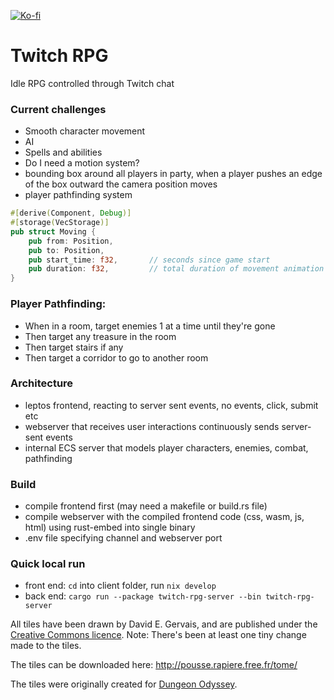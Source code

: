 [![Ko-fi](https://img.shields.io/badge/Ko--fi-Support%20me-orange?logo=kofi)](https://ko-fi.com/ubruntu65048)

# Twitch RPG

Idle RPG controlled through Twitch chat

### Current challenges
* Smooth character movement
* AI
* Spells and abilities
* Do I need a motion system?
* bounding box around all players in party, when a player pushes an edge of the box outward the camera position moves
* player pathfinding system
```rust
#[derive(Component, Debug)]
#[storage(VecStorage)]
pub struct Moving {
    pub from: Position,
    pub to: Position,
    pub start_time: f32,       // seconds since game start
    pub duration: f32,         // total duration of movement animation
}
```

### Player Pathfinding:
* When in a room, target enemies 1 at a time until they're gone
* Then target any treasure in the room
* Then target stairs if any
* Then target a corridor to go to another room

### Architecture
* leptos frontend, reacting to server sent events, no events, click, submit etc
* webserver that receives user interactions continuously sends server-sent events
* internal ECS server that models player characters, enemies, combat, pathfinding

### Build
* compile frontend first (may need a makefile or build.rs file)
* compile webserver with the compiled frontend code (css, wasm, js, html) using rust-embed into single binary
* .env file specifying channel and webserver port

### Quick local run
* front end: `cd` into client folder, run `nix develop`
* back end: `cargo run --package twitch-rpg-server --bin twitch-rpg-server`

All tiles have been drawn by David E. Gervais, and are published under the [Creative Commons licence](http://creativecommons.org/licenses/by/3.0/).
Note: There's been at least one tiny change made to the tiles.

The tiles can be downloaded here: http://pousse.rapiere.free.fr/tome/

The tiles were originally created for [Dungeon Odyssey](http://www.malfador.com/domain.html).
